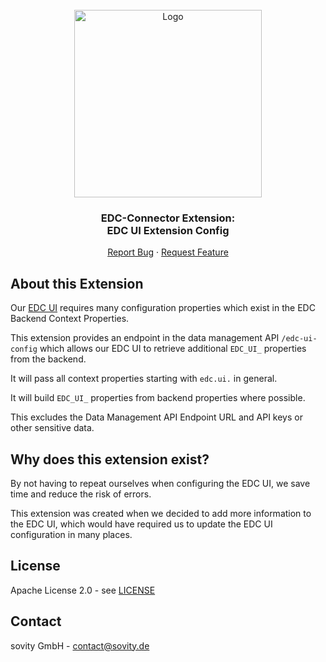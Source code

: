 <!-- PROJECT LOGO -->
<br />
<div align="center">
  <a href="https://github.com/sovity/edc-ui">
    <img src="https://raw.githubusercontent.com/sovity/edc-ui/main/src/assets/images/sovity_logo.svg" alt="Logo" width="300">
  </a>

<h3 align="center">EDC-Connector Extension:<br />EDC UI Extension Config</h3>

  <p align="center">
    <a href="https://github.com/sovity/edc-extensions/issues">Report Bug</a>
    ·
    <a href="https://github.com/sovity/edc-extensions/issues">Request Feature</a>
  </p>
</div>

## About this Extension

Our [EDC UI](https://github.com/sovity/edc-ui/) requires many configuration properties which exist in the EDC Backend
Context Properties.

This extension provides an endpoint in the data management API `/edc-ui-config` which allows our EDC UI to retrieve 
additional `EDC_UI_` properties from the backend.

It will pass all context properties starting with `edc.ui.` in general.

It will build `EDC_UI_` properties from backend properties where possible. 

This excludes the Data Management API Endpoint URL and API keys or other sensitive data.

## Why does this extension exist?

By not having to repeat ourselves when configuring the EDC UI, we save time and reduce the risk of errors.

This extension was created when we decided to add more information to the EDC UI, which would have required us to
update the EDC UI configuration in many places.

## License

Apache License 2.0 - see [LICENSE](../../LICENSE)

## Contact

sovity GmbH - contact@sovity.de 
